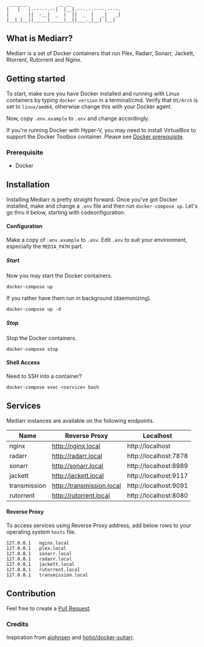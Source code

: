 ```
 _______           __ __                  
|   |   |.-----.--|  |__|.---.-.----.----.
|       ||  -__|  _  |  ||  _  |   _|   _|
|__|_|__||_____|_____|__||___._|__| |__|  

```

## What is Mediarr?

Mediarr is a set of Docker containers that run Plex, Radarr, Sonarr, Jackett, Rtorrent, Rutorrent and Nginx.


## Getting started

To start, make sure you have Docker installed and running with Linux containers by typing ```docker version``` in a terminal/cmd. Verify that ```OS/Arch``` is set to ```linux/amd64```, otherwise change this with your Docker agent.

Now, copy ```.env.example``` to ```.env``` and change accordingly.

If you're running Docker with Hyper-V, you may need to install VirtualBox to support the Docker Toolbox container. Please see [Docker prerequisite](https://docs.docker.com/machine/get-started/#prerequisite-information).

### Prerequisite

* Docker

## Installation
Installing Mediarr is pretty straight forward. Once you've got Docker installed, make and change a `.env` file and then run `docker-compose up`. Let's go thru it below, starting with codeonfiguration.

#### Configuration
Make a copy of `.env.example` to `.env`. Edit `.env` to suit your environment, especially the `MEDIA_PATH` part.


##### Start
Now you may start the Docker containers.
```
docker-compose up
```

If you rather have them run in background (daemonizing).
```
docker-compose up -d
```

##### Stop
Stop the Docker containers.
```
docker-compose stop
```

#### Shell Access
Need to SSH into a container?
```
docker-compose exec <service> bash
```

## Services
Mediarr instances are available on the following endpoints.

| Name           | Reverse Proxy                     | Localhost               |
| -------------- | --------------------------------- | ----------------------- |
| nginx          | http://nginx.local                | http://localhost        |
| radarr         | http://radarr.local               | http://localhost:7878   |
| sonarr         | http://sonarr.local               | http://localhost:8989   |
| jackett        | http://jackett.local              | http://localhost:9117   |
| transmission   | http://transmission.local         | http://localhost:9091   |
| rutorrent      | http://rutorrent.local            | http://localhost:8080   |


#### Reverse Proxy
To access services using  Reverse Proxy address, add below rows to your operating system `hosts` file.
```
127.0.0.1	nginx.local
127.0.0.1	plex.local
127.0.0.1	sonarr.local
127.0.0.1	radarr.local
127.0.0.1	jackett.local
127.0.0.1	rutorrent.local
127.0.0.1	transmission.local
```

## Contribution
Feel free to create a [Pull Request](https://github.com/jeliasson/mediarr/pulls).

### Credits
Inspiration from
[ajohnsen](https://github.com/ajohnsen/plex-radarr-sonarr-transmission-openvpn-jackett-docker-compose)  and [hotio/docker-suitarr](https://github.com/hotio/docker-suitarr).
